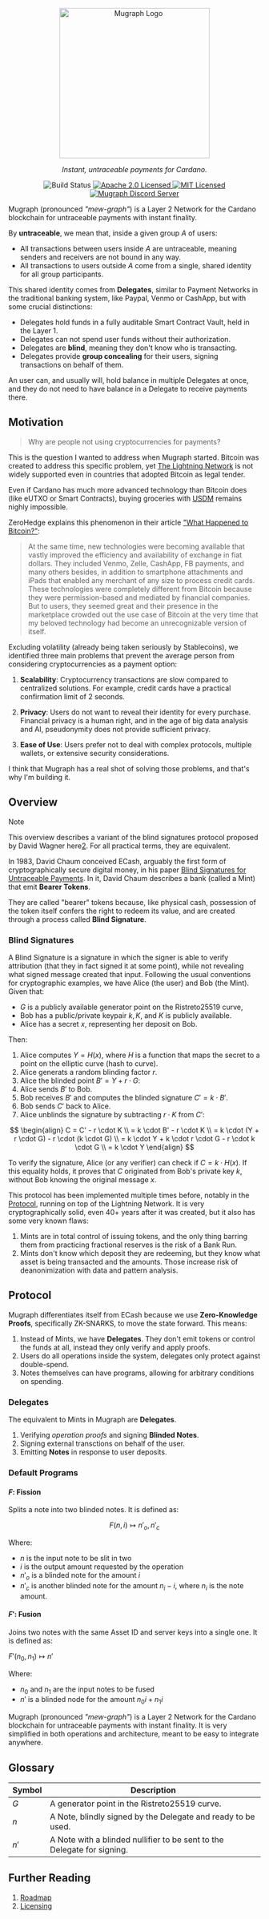 <p align="center">
  <picture>
    <source srcset="support/assets/logo-white.svg" media="(prefers-color-scheme: dark)">
    <img src="support/assets/logo-dark.svg" alt="Mugraph Logo" width="300">
  </picture>

<p align="center"><em>Instant, untraceable payments for Cardano.</em></p>

<p align="center">
    <img src="https://github.com/mugraph-payments/mugraph/actions/workflows/build.yml/badge.svg" alt="Build Status" />
    <a href="https://opensource.org/licenses/Apache-2.0">
      <img src="https://img.shields.io/badge/License-Apache_2.0-blue.svg" alt="Apache 2.0 Licensed" />
    </a>
    <a href="https://opensource.org/licenses/MIT">
      <img src="https://img.shields.io/badge/License-MIT-blue.svg" alt="MIT Licensed" />
    </a>
    <a href="https://discord.gg/npSJU6Qk">
      <img src="https://dcbadge.limes.pink/api/server/npSJU6Qk?style=social" alt="Mugraph Discord Server" />
    </a>
  </p>
</p>

Mugraph (pronounced *"mew-graph"*) is a Layer 2 Network for the Cardano
blockchain for untraceable payments with instant finality.

By **untraceable**, we mean that, inside a given group $A$ of users:

- All transactions between users inside $A$ are untraceable, meaning senders
and receivers are not bound in any way.
- All transactions to users outside $A$ come from a single, shared identity for
all group participants.

This shared identity comes from **Delegates**, similar to Payment Networks in
the traditional banking system, like Paypal, Venmo or CashApp, but with some
crucial distinctions:

- Delegates hold funds in a fully auditable Smart Contract Vault, held in the
  Layer 1.
- Delegates can not spend user funds without their authorization.
- Delegates are **blind**, meaning they don't know who is transacting.
- Delegates provide **group concealing** for their users, signing transactions
  on behalf of them.

An user can, and usually will, hold balance in multiple Delegates at once, and
they do not need to have balance in a Delegate to receive payments there.

## Motivation

> Why are people not using cryptocurrencies for payments?

This is the question I wanted to address when Mugraph started. Bitcoin was
created to address this specific problem, yet [The Lightning
Network](https://lightning.network) is not widely supported even in countries
that adopted Bitcoin as legal tender.

Even if Cardano has much more advanced technology than Bitcoin does (like eUTXO
or Smart Contracts), buying groceries with [USDM](https://mehen.io) remains
nighly impossible.

ZeroHedge explains this phenomenon in their article ["What Happened to
Bitcoin?"](https://www.zerohedge.com/crypto/what-happened-bitcoin):

> At the same time, new technologies were becoming available that vastly
> improved the efficiency and availability of exchange in fiat dollars. They
> included Venmo, Zelle, CashApp, FB payments, and many others besides, in
> addition to smartphone attachments and iPads that enabled any merchant of any
> size to process credit cards. These technologies were completely different
> from Bitcoin because they were permission-based and mediated by financial
> companies. But to users, they seemed great and their presence in the
> marketplace crowded out the use case of Bitcoin at the very time that my
> beloved technology had become an unrecognizable version of itself.

Excluding volatility (already being taken seriously by Stablecoins), we
identified three main problems that prevent the average person from considering
cryptocurrencies as a payment option:

1. **Scalability**: Cryptocurrency transactions are slow compared to
   centralized solutions. For example, credit cards have a practical
confirmation limit of 2 seconds.

1. **Privacy**: Users do not want to reveal their identity for every purchase.
   Financial privacy is a human right, and in the age of big data analysis and
AI, pseudonymity does not provide sufficient privacy.

1. **Ease of Use**: Users prefer not to deal with complex protocols, multiple
   wallets, or extensive security considerations.

I think that Mugraph has a real shot of solving those problems, and that's why
I'm building it.

## Overview

> [!NOTE]
> This overview describes a variant of the blind signatures protocol proposed
> by David Wagner here[2]. For all practical terms, they are equivalent.

In 1983, David Chaum conceived ECash, arguably the first form of
cryptographically secure digital money, in his paper [Blind Signatures for
Untraceable Payments][1]. In it, David Chaum describes a bank (called a Mint)
that emit **Bearer Tokens**.

They are called "bearer" tokens because, like physical cash, possession of the token itself confers the right to redeem its value, and are created through a process called **Blind Signature**.

### Blind Signatures

A Blind Signature is a signature in which the signer is able to verify
attribution (that they in fact signed it at some point), while not revealing
what signed message created that input. Following the usual conventions for
cryptographic examples, we have Alice (the user) and Bob (the Mint). Given
that:

- $G$ is a publicly available generator point on the Ristreto25519 curve,
- Bob has a public/private keypair $k, K$, and $K$ is publicly available.
- Alice has a secret $x$, representing her deposit on Bob.

Then:

1. Alice computes $Y = H(x)$, where $H$ is a function that maps the secret to a
   point on the elliptic curve (hash to curve).
1. Alice generats a random blinding factor $r$.
1. Alice the blinded point $B' = Y + r \cdot G$:
1. Alice sends $B'$ to Bob.
1. Bob receives $B'$ and computes the blinded signature $C' = k \cdot B'$.
1. Bob sends $C'$ back to Alice.
1. Alice unblinds the signature by subtracting $r \cdot K$ from $C'$:

$$
\begin{align}
C = C' - r \cdot K \\
  = k \cdot B' - r \cdot K \\
  = k \cdot (Y + r \cdot G) - r \cdot (k \cdot G) \\
  = k \cdot Y + k \cdot r \cdot G - r \cdot k \cdot G \\
  = k \cdot Y
\end{align}
$$

To verify the signature, Alice (or any verifier) can check if $C = k \cdot
H(x)$. If this equality holds, it proves that $C$ originated from Bob's private
key $k$, without Bob knowing the original message $x$.

This protocol has been implemented multiple times before, notably in the [
Protocol](https://cashu.space), running on top of the Lightning Network. It is
very cryptographically solid, even 40+ years after it was created, but it also
has some very known flaws:

1. Mints are in total control of issuing tokens, and the only thing barring
   them from practicing fractional reserves is the risk of a Bank Run.
2. Mints don't know which deposit they are redeeming, but they know what asset
   is being transacted and the amounts. Those increase risk of deanonimization
   with data and pattern analysis.

## Protocol

Mugraph differentiates itself from ECash because we use **Zero-Knowledge
Proofs**, specifically ZK-SNARKS, to move the state forward. This means:

1. Instead of Mints, we have **Delegates**. They don't emit tokens
   or control the funds at all, instead they only verify and apply proofs.
2. Users do all operations inside the system, delegates only protect against
   double-spend.
3. Notes themselves can have programs, allowing for arbitrary conditions on
   spending.

### Delegates

The equivalent to Mints in Mugraph are **Delegates**.

1. Verifying *operation proofs* and signing **Blinded Notes**.
1. Signing external transctions on behalf of the user.
1. Emitting **Notes** in response to user deposits.

### Default Programs

#### $F$: Fission

Splits a note into two blinded notes. It is defined as:

$$
F(n, i) \mapsto { n'_o, n'_c }
$$

Where:

- $n$ is the input note to be slit in two
- $i$ is the output amount requested by the operation
- $n'_o$ is a blinded note for the amount $i$
- $n'_c$ is another blinded note for the amount $n_i - i$, where $n_i$ is the
  note amount.

#### $F'$: Fusion

Joins two notes with the same Asset ID and server keys into a single one. It is
defined as:

$F'(n_0, n_1) \mapsto n'$

Where:

- $n_0$ and $n_1$ are the input notes to be fused
- $n'$ is a blinded node for the amount $n_0i + n_1i$

Mugraph (pronounced *"mew-graph"*) is a Layer 2 Network for the Cardano blockchain for untraceable payments with instant finality. It is very simplified in both operations and architecture, meant to be easy to integrate anywhere.

## Glossary

| Symbol | Description                                                             |
|--------|-------------------------------------------------------------------------|
| $G$    | A generator point in the Ristreto25519 curve.                           |
| $n$    | A Note, blindly signed by the Delegate and ready to be used.            |
| $n'$   | A Note with a blinded nullifier to be sent to the Delegate for signing. |

## Further Reading

1. [Roadmap](./support/roadmap.md)
1. [Licensing](./support/licensing.md)

[1]: ./support/reference-material/papers/blind-signatures-for-untraceable-payments.md
[2]: ./support/reference-material/blind-dh.md
